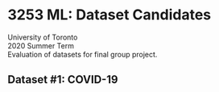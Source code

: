 # 3253 ML: Dataset Candidates
 
University of Toronto<br/>
2020 Summer Term<br/>
Evaluation of datasets for final group project.

## Dataset #1: COVID-19
